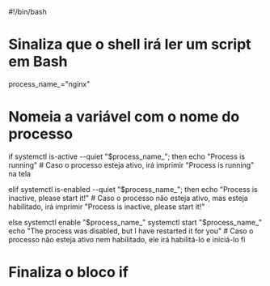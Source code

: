 #!/bin/bash
# Sinaliza que o shell irá ler um script em Bash

process_name_="nginx"
# Nomeia a variável com o nome do processo

if systemctl is-active --quiet "$process_name_"; then
    echo "Process is running"
    # Caso o processo esteja ativo, irá imprimir "Process is running" na tela

elif systemctl is-enabled --quiet "$process_name_"; then
    echo "Process is inactive, please start it!"
    # Caso o processo não esteja ativo, mas esteja habilitado, irá imprimir "Process is inactive, please start it!"

else
    systemctl enable "$process_name_"
    systemctl start "$process_name_"
    echo "The process was disabled, but I have restarted it for you"
    # Caso o processo não esteja ativo nem habilitado, ele irá habilitá-lo e iniciá-lo
fi
# Finaliza o bloco if
